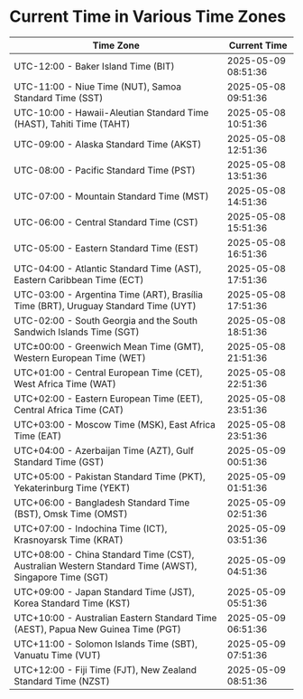 # Current Time in Various Time Zones

| Time Zone | Current Time |
|-----------|--------------|
| UTC-12:00 - Baker Island Time (BIT) | 2025-05-09 08:51:36 |
| UTC-11:00 - Niue Time (NUT), Samoa Standard Time (SST) | 2025-05-08 09:51:36 |
| UTC-10:00 - Hawaii-Aleutian Standard Time (HAST), Tahiti Time (TAHT) | 2025-05-08 10:51:36 |
| UTC-09:00 - Alaska Standard Time (AKST) | 2025-05-08 12:51:36 |
| UTC-08:00 - Pacific Standard Time (PST) | 2025-05-08 13:51:36 |
| UTC-07:00 - Mountain Standard Time (MST) | 2025-05-08 14:51:36 |
| UTC-06:00 - Central Standard Time (CST) | 2025-05-08 15:51:36 |
| UTC-05:00 - Eastern Standard Time (EST) | 2025-05-08 16:51:36 |
| UTC-04:00 - Atlantic Standard Time (AST), Eastern Caribbean Time (ECT) | 2025-05-08 17:51:36 |
| UTC-03:00 - Argentina Time (ART), Brasília Time (BRT), Uruguay Standard Time (UYT) | 2025-05-08 17:51:36 |
| UTC-02:00 - South Georgia and the South Sandwich Islands Time (SGT) | 2025-05-08 18:51:36 |
| UTC±00:00 - Greenwich Mean Time (GMT), Western European Time (WET) | 2025-05-08 21:51:36 |
| UTC+01:00 - Central European Time (CET), West Africa Time (WAT) | 2025-05-08 22:51:36 |
| UTC+02:00 - Eastern European Time (EET), Central Africa Time (CAT) | 2025-05-08 23:51:36 |
| UTC+03:00 - Moscow Time (MSK), East Africa Time (EAT) | 2025-05-08 23:51:36 |
| UTC+04:00 - Azerbaijan Time (AZT), Gulf Standard Time (GST) | 2025-05-09 00:51:36 |
| UTC+05:00 - Pakistan Standard Time (PKT), Yekaterinburg Time (YEKT) | 2025-05-09 01:51:36 |
| UTC+06:00 - Bangladesh Standard Time (BST), Omsk Time (OMST) | 2025-05-09 02:51:36 |
| UTC+07:00 - Indochina Time (ICT), Krasnoyarsk Time (KRAT) | 2025-05-09 03:51:36 |
| UTC+08:00 - China Standard Time (CST), Australian Western Standard Time (AWST), Singapore Time (SGT) | 2025-05-09 04:51:36 |
| UTC+09:00 - Japan Standard Time (JST), Korea Standard Time (KST) | 2025-05-09 05:51:36 |
| UTC+10:00 - Australian Eastern Standard Time (AEST), Papua New Guinea Time (PGT) | 2025-05-09 06:51:36 |
| UTC+11:00 - Solomon Islands Time (SBT), Vanuatu Time (VUT) | 2025-05-09 07:51:36 |
| UTC+12:00 - Fiji Time (FJT), New Zealand Standard Time (NZST) | 2025-05-09 08:51:36 |
